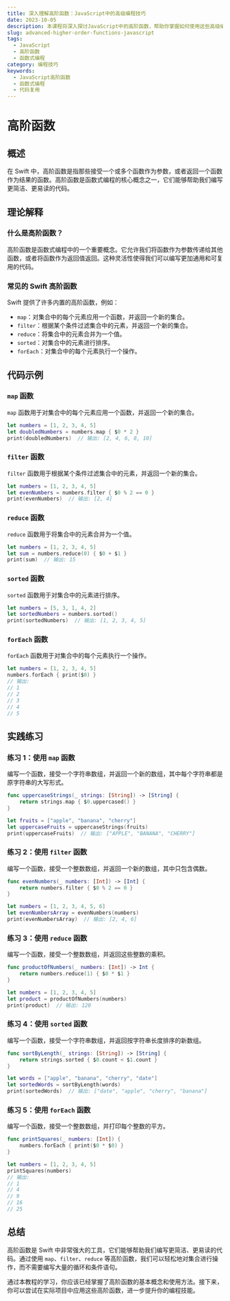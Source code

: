 ```yaml
---
title: 深入理解高阶函数：JavaScript中的高级编程技巧
date: 2023-10-05
description: 本课程将深入探讨JavaScript中的高阶函数，帮助你掌握如何使用这些高级编程技巧来提升代码的可读性和复用性。
slug: advanced-higher-order-functions-javascript
tags:
  - JavaScript
  - 高阶函数
  - 函数式编程
category: 编程技巧
keywords:
  - JavaScript高阶函数
  - 函数式编程
  - 代码复用
---
```


# 高阶函数

## 概述

在 Swift 中，高阶函数是指那些接受一个或多个函数作为参数，或者返回一个函数作为结果的函数。高阶函数是函数式编程的核心概念之一，它们能够帮助我们编写更简洁、更易读的代码。

## 理论解释

### 什么是高阶函数？

高阶函数是函数式编程中的一个重要概念。它允许我们将函数作为参数传递给其他函数，或者将函数作为返回值返回。这种灵活性使得我们可以编写更加通用和可复用的代码。

### 常见的 Swift 高阶函数

Swift 提供了许多内置的高阶函数，例如：

- `map`：对集合中的每个元素应用一个函数，并返回一个新的集合。
- `filter`：根据某个条件过滤集合中的元素，并返回一个新的集合。
- `reduce`：将集合中的元素合并为一个值。
- `sorted`：对集合中的元素进行排序。
- `forEach`：对集合中的每个元素执行一个操作。

## 代码示例

### `map` 函数

`map` 函数用于对集合中的每个元素应用一个函数，并返回一个新的集合。

```swift
let numbers = [1, 2, 3, 4, 5]
let doubledNumbers = numbers.map { $0 * 2 }
print(doubledNumbers)  // 输出: [2, 4, 6, 8, 10]
```

### `filter` 函数

`filter` 函数用于根据某个条件过滤集合中的元素，并返回一个新的集合。

```swift
let numbers = [1, 2, 3, 4, 5]
let evenNumbers = numbers.filter { $0 % 2 == 0 }
print(evenNumbers)  // 输出: [2, 4]
```

### `reduce` 函数

`reduce` 函数用于将集合中的元素合并为一个值。

```swift
let numbers = [1, 2, 3, 4, 5]
let sum = numbers.reduce(0) { $0 + $1 }
print(sum)  // 输出: 15
```

### `sorted` 函数

`sorted` 函数用于对集合中的元素进行排序。

```swift
let numbers = [5, 3, 1, 4, 2]
let sortedNumbers = numbers.sorted()
print(sortedNumbers)  // 输出: [1, 2, 3, 4, 5]
```

### `forEach` 函数

`forEach` 函数用于对集合中的每个元素执行一个操作。

```swift
let numbers = [1, 2, 3, 4, 5]
numbers.forEach { print($0) }
// 输出:
// 1
// 2
// 3
// 4
// 5
```

## 实践练习

### 练习 1：使用 `map` 函数

编写一个函数，接受一个字符串数组，并返回一个新的数组，其中每个字符串都是原字符串的大写形式。

```swift
func uppercaseStrings(_ strings: [String]) -> [String] {
    return strings.map { $0.uppercased() }
}

let fruits = ["apple", "banana", "cherry"]
let uppercaseFruits = uppercaseStrings(fruits)
print(uppercaseFruits)  // 输出: ["APPLE", "BANANA", "CHERRY"]
```

### 练习 2：使用 `filter` 函数

编写一个函数，接受一个整数数组，并返回一个新的数组，其中只包含偶数。

```swift
func evenNumbers(_ numbers: [Int]) -> [Int] {
    return numbers.filter { $0 % 2 == 0 }
}

let numbers = [1, 2, 3, 4, 5, 6]
let evenNumbersArray = evenNumbers(numbers)
print(evenNumbersArray)  // 输出: [2, 4, 6]
```

### 练习 3：使用 `reduce` 函数

编写一个函数，接受一个整数数组，并返回这些整数的乘积。

```swift
func productOfNumbers(_ numbers: [Int]) -> Int {
    return numbers.reduce(1) { $0 * $1 }
}

let numbers = [1, 2, 3, 4, 5]
let product = productOfNumbers(numbers)
print(product)  // 输出: 120
```

### 练习 4：使用 `sorted` 函数

编写一个函数，接受一个字符串数组，并返回按字符串长度排序的新数组。

```swift
func sortByLength(_ strings: [String]) -> [String] {
    return strings.sorted { $0.count < $1.count }
}

let words = ["apple", "banana", "cherry", "date"]
let sortedWords = sortByLength(words)
print(sortedWords)  // 输出: ["date", "apple", "cherry", "banana"]
```

### 练习 5：使用 `forEach` 函数

编写一个函数，接受一个整数数组，并打印每个整数的平方。

```swift
func printSquares(_ numbers: [Int]) {
    numbers.forEach { print($0 * $0) }
}

let numbers = [1, 2, 3, 4, 5]
printSquares(numbers)
// 输出:
// 1
// 4
// 9
// 16
// 25
```

## 总结

高阶函数是 Swift 中非常强大的工具，它们能够帮助我们编写更简洁、更易读的代码。通过使用 `map`、`filter`、`reduce` 等高阶函数，我们可以轻松地对集合进行操作，而不需要编写大量的循环和条件语句。

通过本教程的学习，你应该已经掌握了高阶函数的基本概念和使用方法。接下来，你可以尝试在实际项目中应用这些高阶函数，进一步提升你的编程技能。